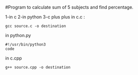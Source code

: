 #Program to calculate sum of 5 subjects and find percentage.

1-in c
2-in python
3-c plus plus
in c.c :
```
gcc source.c -o destination
```
in python.py
```python3
#!/usr/bin/python3
code
```
in c.cpp
```
g++ source.cpp -o destination
```
